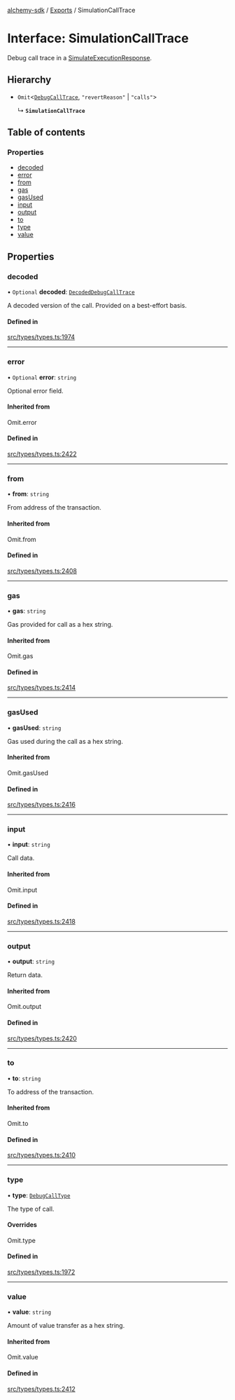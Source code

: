 [alchemy-sdk](../README.md) / [Exports](../modules.md) / SimulationCallTrace

# Interface: SimulationCallTrace

Debug call trace in a [SimulateExecutionResponse](SimulateExecutionResponse.md).

## Hierarchy

- `Omit`<[`DebugCallTrace`](DebugCallTrace.md), ``"revertReason"`` \| ``"calls"``\>

  ↳ **`SimulationCallTrace`**

## Table of contents

### Properties

- [decoded](SimulationCallTrace.md#decoded)
- [error](SimulationCallTrace.md#error)
- [from](SimulationCallTrace.md#from)
- [gas](SimulationCallTrace.md#gas)
- [gasUsed](SimulationCallTrace.md#gasused)
- [input](SimulationCallTrace.md#input)
- [output](SimulationCallTrace.md#output)
- [to](SimulationCallTrace.md#to)
- [type](SimulationCallTrace.md#type)
- [value](SimulationCallTrace.md#value)

## Properties

### decoded

• `Optional` **decoded**: [`DecodedDebugCallTrace`](DecodedDebugCallTrace.md)

A decoded version of the call. Provided on a best-effort basis.

#### Defined in

[src/types/types.ts:1974](https://github.com/alchemyplatform/alchemy-sdk-js/blob/a8bc079/src/types/types.ts#L1974)

___

### error

• `Optional` **error**: `string`

Optional error field.

#### Inherited from

Omit.error

#### Defined in

[src/types/types.ts:2422](https://github.com/alchemyplatform/alchemy-sdk-js/blob/a8bc079/src/types/types.ts#L2422)

___

### from

• **from**: `string`

From address of the transaction.

#### Inherited from

Omit.from

#### Defined in

[src/types/types.ts:2408](https://github.com/alchemyplatform/alchemy-sdk-js/blob/a8bc079/src/types/types.ts#L2408)

___

### gas

• **gas**: `string`

Gas provided for call as a hex string.

#### Inherited from

Omit.gas

#### Defined in

[src/types/types.ts:2414](https://github.com/alchemyplatform/alchemy-sdk-js/blob/a8bc079/src/types/types.ts#L2414)

___

### gasUsed

• **gasUsed**: `string`

Gas used during the call as a hex string.

#### Inherited from

Omit.gasUsed

#### Defined in

[src/types/types.ts:2416](https://github.com/alchemyplatform/alchemy-sdk-js/blob/a8bc079/src/types/types.ts#L2416)

___

### input

• **input**: `string`

Call data.

#### Inherited from

Omit.input

#### Defined in

[src/types/types.ts:2418](https://github.com/alchemyplatform/alchemy-sdk-js/blob/a8bc079/src/types/types.ts#L2418)

___

### output

• **output**: `string`

Return data.

#### Inherited from

Omit.output

#### Defined in

[src/types/types.ts:2420](https://github.com/alchemyplatform/alchemy-sdk-js/blob/a8bc079/src/types/types.ts#L2420)

___

### to

• **to**: `string`

To address of the transaction.

#### Inherited from

Omit.to

#### Defined in

[src/types/types.ts:2410](https://github.com/alchemyplatform/alchemy-sdk-js/blob/a8bc079/src/types/types.ts#L2410)

___

### type

• **type**: [`DebugCallType`](../enums/DebugCallType.md)

The type of call.

#### Overrides

Omit.type

#### Defined in

[src/types/types.ts:1972](https://github.com/alchemyplatform/alchemy-sdk-js/blob/a8bc079/src/types/types.ts#L1972)

___

### value

• **value**: `string`

Amount of value transfer as a hex string.

#### Inherited from

Omit.value

#### Defined in

[src/types/types.ts:2412](https://github.com/alchemyplatform/alchemy-sdk-js/blob/a8bc079/src/types/types.ts#L2412)
